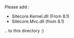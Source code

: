 Please add : 

- Sitecore.Kernel.dll (From 8.1)
- Sitecore.Mvc.dll (from 8.1)

.. to this directory :)		 